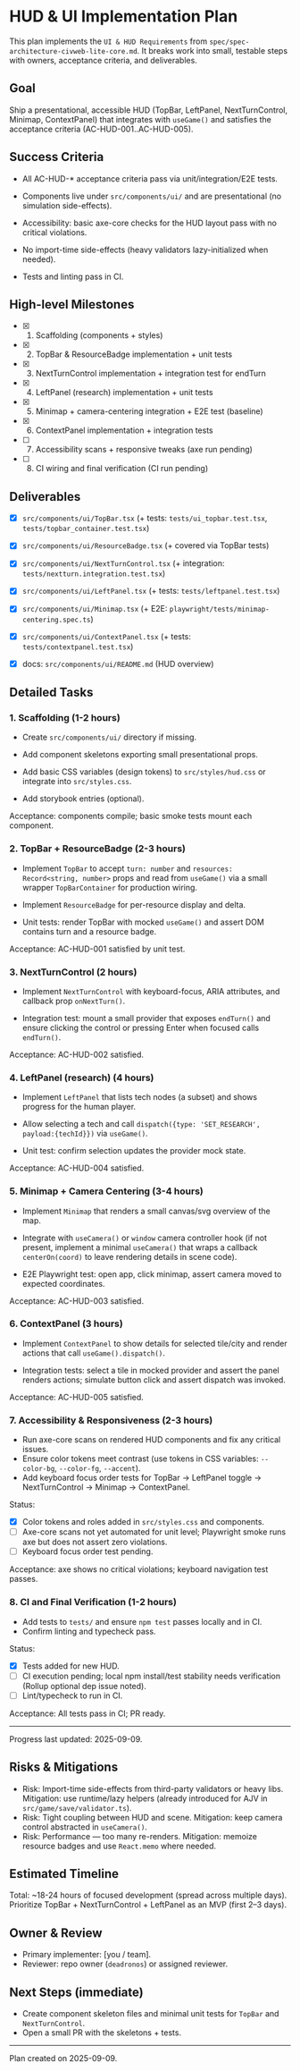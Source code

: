 # HUD & UI Implementation Plan

This plan implements the `UI & HUD Requirements` from `spec/spec-architecture-civweb-lite-core.md`.
It breaks work into small, testable steps with owners, acceptance criteria, and deliverables.

## Goal

Ship a presentational, accessible HUD (TopBar, LeftPanel, NextTurnControl, Minimap, ContextPanel)
that integrates with `useGame()` and satisfies the acceptance criteria (AC-HUD-001..AC-HUD-005).

## Success Criteria

- All AC-HUD-\* acceptance criteria pass via unit/integration/E2E tests.

- Components live under `src/components/ui/` and are presentational (no simulation side-effects).

- Accessibility: basic axe-core checks for the HUD layout pass with no critical violations.

- No import-time side-effects (heavy validators lazy-initialized when needed).

- Tests and linting pass in CI.

## High-level Milestones

- [x] 1. Scaffolding (components + styles)

- [x] 2. TopBar & ResourceBadge implementation + unit tests

- [x] 3. NextTurnControl implementation + integration test for endTurn

- [x] 4. LeftPanel (research) implementation + unit tests

- [x] 5. Minimap + camera-centering integration + E2E test (baseline)

- [x] 6. ContextPanel implementation + integration tests

- [ ] 7. Accessibility scans + responsive tweaks (axe run pending)

- [ ] 8. CI wiring and final verification (CI run pending)

## Deliverables

- [x] `src/components/ui/TopBar.tsx` (+ tests: `tests/ui_topbar.test.tsx`, `tests/topbar_container.test.tsx`)

- [x] `src/components/ui/ResourceBadge.tsx` (+ covered via TopBar tests)

- [x] `src/components/ui/NextTurnControl.tsx` (+ integration: `tests/nextturn.integration.test.tsx`)

- [x] `src/components/ui/LeftPanel.tsx` (+ tests: `tests/leftpanel.test.tsx`)

- [x] `src/components/ui/Minimap.tsx` (+ E2E: `playwright/tests/minimap-centering.spec.ts`)

- [x] `src/components/ui/ContextPanel.tsx` (+ tests: `tests/contextpanel.test.tsx`)

- [x] docs: `src/components/ui/README.md` (HUD overview)

## Detailed Tasks

### 1. Scaffolding (1-2 hours)

- Create `src/components/ui/` directory if missing.

- Add component skeletons exporting small presentational props.

- Add basic CSS variables (design tokens) to `src/styles/hud.css` or integrate into `src/styles.css`.

- Add storybook entries (optional).

Acceptance: components compile; basic smoke tests mount each component.

### 2. TopBar + ResourceBadge (2-3 hours)

- Implement `TopBar` to accept `turn: number` and `resources: Record<string, number>` props and read from `useGame()` via a small wrapper `TopBarContainer` for production wiring.

- Implement `ResourceBadge` for per-resource display and delta.

- Unit tests: render TopBar with mocked `useGame()` and assert DOM contains turn and a resource badge.

Acceptance: AC-HUD-001 satisfied by unit test.

### 3. NextTurnControl (2 hours)

- Implement `NextTurnControl` with keyboard-focus, ARIA attributes, and callback prop `onNextTurn()`.

- Integration test: mount a small provider that exposes `endTurn()` and ensure clicking the control or pressing Enter when focused calls `endTurn()`.

Acceptance: AC-HUD-002 satisfied.

### 4. LeftPanel (research) (4 hours)

- Implement `LeftPanel` that lists tech nodes (a subset) and shows progress for the human player.

- Allow selecting a tech and call `dispatch({type: 'SET_RESEARCH', payload:{techId}})` via `useGame()`.

- Unit test: confirm selection updates the provider mock state.

Acceptance: AC-HUD-004 satisfied.

### 5. Minimap + Camera Centering (3-4 hours)

- Implement `Minimap` that renders a small canvas/svg overview of the map.

- Integrate with `useCamera()` or `window` camera controller hook (if not present, implement a minimal `useCamera()` that wraps a callback `centerOn(coord)` to leave rendering details in scene code).

- E2E Playwright test: open app, click minimap, assert camera moved to expected coordinates.

Acceptance: AC-HUD-003 satisfied.

### 6. ContextPanel (3 hours)

- Implement `ContextPanel` to show details for selected tile/city and render actions that call `useGame().dispatch()`.

- Integration tests: select a tile in mocked provider and assert the panel renders actions; simulate button click and assert dispatch was invoked.

Acceptance: AC-HUD-005 satisfied.

### 7. Accessibility & Responsiveness (2-3 hours)

- Run axe-core scans on rendered HUD components and fix any critical issues.
- Ensure color tokens meet contrast (use tokens in CSS variables: `--color-bg`, `--color-fg`, `--accent`).
- Add keyboard focus order tests for TopBar → LeftPanel toggle → NextTurnControl → Minimap → ContextPanel.

Status:

- [x] Color tokens and roles added in `src/styles.css` and components.
- [ ] Axe-core scans not yet automated for unit level; Playwright smoke runs axe but does not assert zero violations.
- [ ] Keyboard focus order test pending.

Acceptance: axe shows no critical violations; keyboard navigation test passes.

### 8. CI and Final Verification (1-2 hours)

- Add tests to `tests/` and ensure `npm test` passes locally and in CI.
- Confirm linting and typecheck pass.

Status:

- [x] Tests added for new HUD.
- [ ] CI execution pending; local npm install/test stability needs verification (Rollup optional dep issue noted).
- [ ] Lint/typecheck to run in CI.

Acceptance: All tests pass in CI; PR ready.

---

Progress last updated: 2025-09-09.

## Risks & Mitigations

- Risk: Import-time side-effects from third-party validators or heavy libs. Mitigation: use runtime/lazy helpers (already introduced for AJV in `src/game/save/validator.ts`).
- Risk: Tight coupling between HUD and scene. Mitigation: keep camera control abstracted in `useCamera()`.
- Risk: Performance — too many re-renders. Mitigation: memoize resource badges and use `React.memo` where needed.

## Estimated Timeline

Total: ~18-24 hours of focused development (spread across multiple days). Prioritize TopBar + NextTurnControl + LeftPanel as an MVP (first 2–3 days).

## Owner & Review

- Primary implementer: [you / team].
- Reviewer: repo owner (`deadronos`) or assigned reviewer.

## Next Steps (immediate)

- Create component skeleton files and minimal unit tests for `TopBar` and `NextTurnControl`.
- Open a small PR with the skeletons + tests.

---

Plan created on 2025-09-09.
